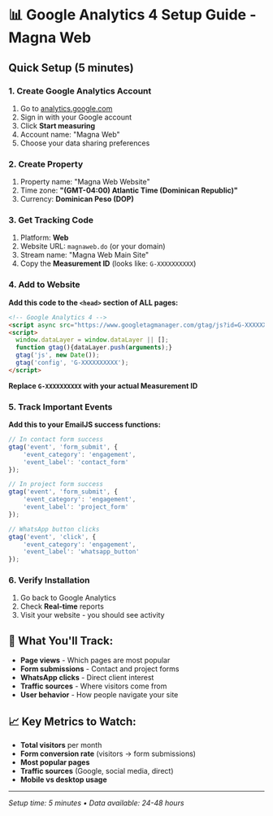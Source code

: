 # 📊 Google Analytics 4 Setup Guide - Magna Web

## Quick Setup (5 minutes)

### 1. Create Google Analytics Account
1. Go to [analytics.google.com](https://analytics.google.com/)
2. Sign in with your Google account
3. Click **Start measuring**
4. Account name: "Magna Web"
5. Choose your data sharing preferences

### 2. Create Property
1. Property name: "Magna Web Website"
2. Time zone: **"(GMT-04:00) Atlantic Time (Dominican Republic)"**
3. Currency: **Dominican Peso (DOP)**

### 3. Get Tracking Code
1. Platform: **Web**
2. Website URL: `magnaweb.do` (or your domain)
3. Stream name: "Magna Web Main Site"
4. Copy the **Measurement ID** (looks like: `G-XXXXXXXXXX`)

### 4. Add to Website
**Add this code to the `<head>` section of ALL pages:**

```html
<!-- Google Analytics 4 -->
<script async src="https://www.googletagmanager.com/gtag/js?id=G-XXXXXXXXXX"></script>
<script>
  window.dataLayer = window.dataLayer || [];
  function gtag(){dataLayer.push(arguments);}
  gtag('js', new Date());
  gtag('config', 'G-XXXXXXXXXX');
</script>
```

**Replace `G-XXXXXXXXXX` with your actual Measurement ID**

### 5. Track Important Events
**Add this to your EmailJS success functions:**

```javascript
// In contact form success
gtag('event', 'form_submit', {
    'event_category': 'engagement',
    'event_label': 'contact_form'
});

// In project form success  
gtag('event', 'form_submit', {
    'event_category': 'engagement',
    'event_label': 'project_form'
});

// WhatsApp button clicks
gtag('event', 'click', {
    'event_category': 'engagement', 
    'event_label': 'whatsapp_button'
});
```

### 6. Verify Installation
1. Go back to Google Analytics
2. Check **Real-time** reports
3. Visit your website - you should see activity

## 🎯 What You'll Track:
- **Page views** - Which pages are most popular
- **Form submissions** - Contact and project forms
- **WhatsApp clicks** - Direct client interest
- **Traffic sources** - Where visitors come from
- **User behavior** - How people navigate your site

## 📈 Key Metrics to Watch:
- **Total visitors** per month
- **Form conversion rate** (visitors → form submissions)
- **Most popular pages**
- **Traffic sources** (Google, social media, direct)
- **Mobile vs desktop usage**

---
*Setup time: 5 minutes • Data available: 24-48 hours* 
